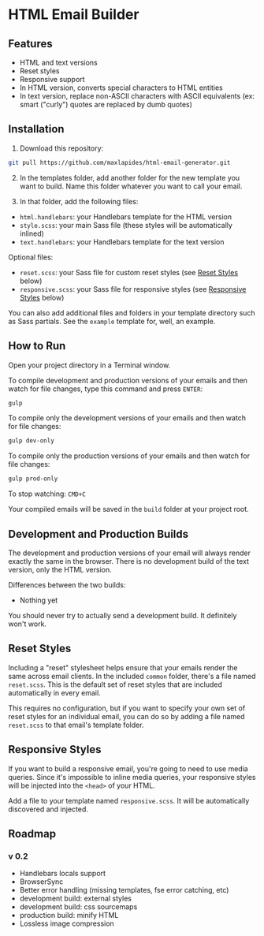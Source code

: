 # HTML Email Builder

## Features

* HTML and text versions
* Reset styles
* Responsive support
* In HTML version, converts special characters to HTML entities
* In text version, replace non-ASCII characters with ASCII equivalents (ex: smart ("curly") quotes are replaced by dumb quotes)

## Installation

1. Download this repository:

```bash
git pull https://github.com/maxlapides/html-email-generator.git
```

2. In the templates folder, add another folder for the new template you want to build. Name this folder whatever you want to call your email.

3. In that folder, add the following files:

* `html.handlebars`: your Handlebars template for the HTML version
* `style.scss`: your main Sass file (these styles will be automatically inlined)
* `text.handlebars`: your Handlebars template for the text version

Optional files:
* `reset.scss`: your Sass file for custom reset styles (see [Reset Styles](#reset-styles) below)
* `responsive.scss`: your Sass file for responsive styles (see [Responsive Styles](#responsive-styles) below)

You can also add additional files and folders in your template directory such as Sass partials. See the `example` template for, well, an example.

## How to Run

Open your project directory in a Terminal window.

To compile development and production versions of your emails and then watch for file changes, type this command and press `ENTER`:

```bash
gulp
```

To compile only the development versions of your emails and then watch for file changes:

```bash
gulp dev-only
```

To compile only the production versions of your emails and then watch for file changes:

```bash
gulp prod-only
```

To stop watching: `CMD+C`

Your compiled emails will be saved in the `build` folder at your project root.

## Development and Production Builds

The development and production versions of your email will always render exactly the same in the browser. There is no development build of the text version, only the HTML version.

Differences between the two builds:

* Nothing yet

You should never try to actually send a development build. It definitely won't work.

## Reset Styles

Including a "reset" stylesheet helps ensure that your emails render the same across email clients. In the included `common` folder, there's a file named `reset.scss`. This is the default set of reset styles that are included automatically in every email.

This requires no configuration, but if you want to specify your own set of reset styles for an individual email, you can do so by adding a file named `reset.scss` to that email's template folder.

## Responsive Styles

If you want to build a responsive email, you're going to need to use media queries. Since it's impossible to inline media queries, your responsive styles will be injected into the `<head>` of your HTML.

Add a file to your template named `responsive.scss`. It will be automatically discovered and injected.

## Roadmap

### v 0.2

* Handlebars locals support
* BrowserSync
* Better error handling (missing templates, fse error catching, etc)
* development build: external styles
* development build: css sourcemaps
* production build: minify HTML
* Lossless image compression
